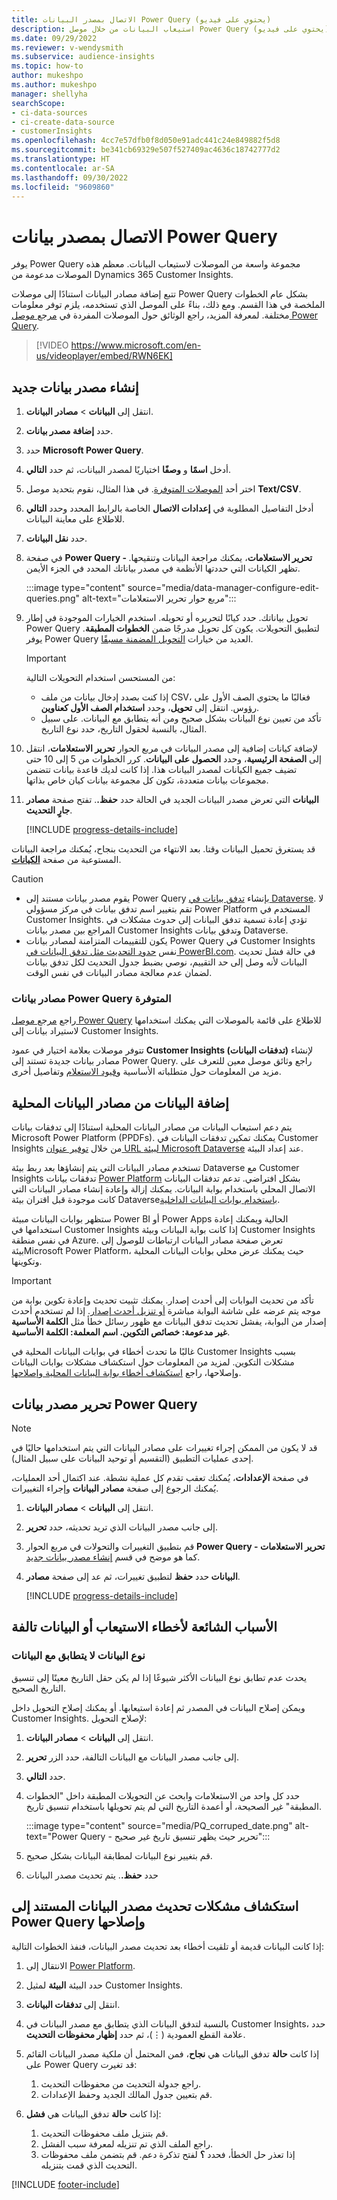 ```yaml
---
title: الاتصال بمصدر البيانات Power Query (يحتوي على فيديو)
description: استيعاب البيانات من خلال موصل Power Query (يحتوي على فيديو).
ms.date: 09/29/2022
ms.reviewer: v-wendysmith
ms.subservice: audience-insights
ms.topic: how-to
author: mukeshpo
ms.author: mukeshpo
manager: shellyha
searchScope:
- ci-data-sources
- ci-create-data-source
- customerInsights
ms.openlocfilehash: 4cc7e57dfb0f8d050e91adc441c24e849882f5d8
ms.sourcegitcommit: be341cb69329e507f527409ac4636c18742777d2
ms.translationtype: HT
ms.contentlocale: ar-SA
ms.lasthandoff: 09/30/2022
ms.locfileid: "9609860"
---
```

# <a name="connect-to-a-power-query-data-source"></a>الاتصال بمصدر بيانات Power Query

يوفر Power Query مجموعة واسعة من الموصلات لاستيعاب البيانات. معظم هذه الموصلات مدعومة من Dynamics 365 Customer Insights.

تتبع إضافة مصادر البيانات استنادًا إلى موصلات Power Query بشكل عام الخطوات الملخصة في هذا القسم. ومع ذلك، بناءً على الموصل الذي تستخدمه، يلزم توفر معلومات مختلفة. لمعرفة المزيد، راجع الوثائق حول الموصلات المفردة في [مرجع موصل Power Query](/power-query/connectors/).

> [!VIDEO https://www.microsoft.com/en-us/videoplayer/embed/RWN6EK]

## <a name="create-a-new-data-source"></a>إنشاء مصدر بيانات جديد

1. انتقل إلى **البيانات** > **مصادر البيانات**.

1. حدد **إضافة مصدر بيانات**.

1. حدد **Microsoft Power Query**.

1. أدخل **اسمًا** و **وصفًا** اختياريًا لمصدر البيانات، ثم حدد **التالي**.

1. اختر أحد [الموصلات المتوفرة](#available-power-query-data-sources). في هذا المثال، نقوم بتحديد موصل **Text/CSV**.

1. أدخل التفاصيل المطلوبة في **إعدادات الاتصال** الخاصة بالرابط المحدد وحدد **التالي** للاطلاع على معاينة البيانات.

1. حدد **نقل البيانات**.

1. في صفحة **Power Query - تحرير الاستعلامات**، يمكنك مراجعة البيانات وتنقيحها. تظهر الكيانات التي حددتها الأنظمة في مصدر بياناتك المحدد في الجزء الأيمن.

   :::image type="content" source="media/data-manager-configure-edit-queries.png" alt-text="مربع حوار تحرير الاستعلامات":::

1. تحويل بياناتك. حدد كيانًا لتحريره أو تحويله. استخدم الخيارات الموجودة في إطار Power Query لتطبيق التحويلات. يكون كل تحويل مدرجًا ضمن **الخطوات المطبقة**. يوفر Power Query العديد من خيارات [التحويل المضمنة مسبقًا](/power-query/power-query-what-is-power-query#transformations).

   > [!IMPORTANT]
   > من المستحسن استخدام التحويلات التالية:
   >
   > - إذا كنت بصدد إدخال بيانات من ملف CSV، فغالبًا ما يحتوي الصف الأول على رؤوس. انتقل إلى **تحويل**، وحدد **استخدام الصف الأول كعناوين**.
   > - تأكد من تعيين نوع البيانات بشكل صحيح ومن أنه يتطابق مع البيانات. على سبيل المثال، بالنسبة لحقول التاريخ، حدد نوع التاريخ.

1. لإضافة كيانات إضافية إلى مصدر البيانات في مربع الحوار **تحرير الاستعلامات**، انتقل إلى **الصفحة الرئيسية**، وحدد **الحصول على البيانات**. كرر الخطوات من 5 إلى 10 حتى تضيف جميع الكيانات لمصدر البيانات هذا. إذا كانت لديك قاعدة بيانات تتضمن مجموعات بيانات متعددة، تكون كل مجموعة بيانات كيان خاص بذاتها.

1. حدد **حفظ.**. تفتح صفحة **مصادر‏‎ البيانات** التي تعرض مصدر البيانات الجديد في الحالة **جارٍ التحديث**.

   [!INCLUDE [progress-details-include](includes/progress-details-pane.md)]

قد يستغرق تحميل البيانات وقتا. بعد الانتهاء من التحديث بنجاح، يُمكنك مراجعة البيانات المستوعبة من صفحة [**الكيانات**](entities.md).

> [!CAUTION]
>
> - يقوم مصدر بيانات مستند إلى Power Query بإنشاء [تدفق بيانات في Dataverse](/power-query/dataflows/overview-dataflows-across-power-platform-dynamics-365). لا تقم بتغيير اسم تدفق بيانات في مركز مسؤولي Power Platform المستخدم في Customer Insights. تؤدي إعادة تسمية تدفق البيانات إلى حدوث مشكلات في المراجع بين مصدر بيانات Customer Insights وتدفق بيانات Dataverse.
> - يكون للتقييمات المتزامنة لمصادر بيانات Power Query في Customer Insights نفس [حدود التحديث مثل تدفق البيانات في PowerBI.com](/power-query/power-query-online-limits#refresh-limits). في حالة فشل تحديث البيانات لأنه وصل إلى حد التقييم، نوصي بضبط جدول التحديث لكل تدفق بيانات لضمان عدم معالجة مصادر البيانات في نفس الوقت.

### <a name="available-power-query-data-sources"></a>مصادر بيانات Power Query المتوفرة

راجع [مرجع موصل Power Query](/power-query/connectors/) للاطلاع على قائمة بالموصلات التي يمكنك استخدامها لاستيراد بيانات إلى Customer Insights.

تتوفر موصلات بعلامة اختيار في عمود **Customer Insights (تدفقات البيانات)** لإنشاء مصادر بيانات جديدة تستند إلى Power Query. راجع وثائق موصل معين للتعرف على مزيد من المعلومات حول متطلباته الأساسية و[قيود الاستعلام](/power-query/power-query-online-limits) وتفاصيل أخرى.

## <a name="add-data-from-on-premises-data-sources"></a>إضافة البيانات من مصادر البيانات المحلية

يتم دعم استيعاب البيانات من مصادر البيانات المحلية استنادًا إلى تدفقات بيانات Microsoft Power Platform (PPDFs). يمكنك تمكين تدفقات البيانات في Customer Insights من خلال [توفير عنوان URL لبيئة Microsoft Dataverse](create-environment.md) عند إعداد البيئة.

تستخدم مصادر البيانات التي يتم إنشاؤها بعد ربط بيئة Dataverse مع Customer Insights تدفقات بيانات [Power Platform](/power-query/dataflows/overview-dataflows-across-power-platform-dynamics-365) بشكل افتراضي. تدعم تدفقات البيانات الاتصال المحلي باستخدام بوابة البيانات. يمكنك إزالة وإعادة إنشاء مصادر البيانات التي كانت موجودة قبل اقتران بيئة Dataverse[باستخدام بوابات البيانات الداخلية](/data-integration/gateway/service-gateway-app).

ستظهر بوابات البيانات مبيئة Power BI أو Power Apps الحالية ويمكنك إعادة استخدامها في Customer Insights إذا كانت بوابة البيانات وبيئة Customer Insights في نفس منطقة Azure. تعرض صفحة مصادر البيانات ارتباطات للوصول إلى بيئةMicrosoft Power Platform، حيث يمكنك عرض محلي بوابات البيانات المحلية وتكوينها.

> [!IMPORTANT]
> تأكد من تحديث البوابات إلى أحدث إصدار. يمكنك تثبيت تحديث وإعادة تكوين بوابة من موجه يتم عرضه على شاشة البوابة مباشرة [أو تنزيل أحدث إصدار](https://powerapps.microsoft.com/downloads/). إذا لم تستخدم أحدث إصدار من البوابة، يفشل تحديث تدفق البيانات مع ظهور رسائل خطأ مثل **الكلمة الأساسية غير مدعومة: خصائص التكوين. اسم المعلمة: الكلمة الأساسية**.
>
> غالبًا ما تحدث أخطاء في بوابات البيانات المحلية في Customer Insights بسبب مشكلات التكوين. لمزيد من المعلومات حول استكشاف مشكلات بوابات البيانات وإصلاحها، راجع [استكشاف أخطاء بوابة البيانات المحلية وإصلاحها](/data-integration/gateway/service-gateway-tshoot).

## <a name="edit-power-query-data-sources"></a>تحرير مصدر بيانات Power Query

> [!NOTE]
> قد لا يكون من الممكن إجراء تغييرات على مصادر البيانات التي يتم استخدامها حاليًا في إحدى عمليات التطبيق (التقسيم أو توحيد البيانات على سبيل المثال).
>
> في صفحة **الإعدادات**، يُمكنك تعقب تقدم كل عملية نشطة. عند اكتمال أحد العمليات، يُمكنك الرجوع إلى صفحة **مصادر البيانات** وإجراء التغييرات.

1. انتقل إلى **البيانات** > **مصادر البيانات**.

1. إلى جانب مصدر البيانات الذي تريد تحديثه، حدد **تحرير**.

1. قم بتطبيق التغييرات والتحولات في مربع الحوار **Power Query - تحرير الاستعلامات** كما هو موضح في قسم [إنشاء مصدر بيانات جديد](#create-a-new-data-source).

1. حدد **حفظ** لتطبيق تغييرات، ثم عد إلى صفحة **مصادر‏‎ البيانات**.

   [!INCLUDE [progress-details-include](includes/progress-details-pane.md)]

## <a name="common-reasons-for-ingestion-errors-or-corrupt-data"></a>الأسباب الشائعة لأخطاء الاستيعاب أو البيانات تالفة

### <a name="data-type-does-not-match-data"></a>نوع البيانات لا يتطابق مع البيانات

يحدث عدم تطابق نوع البيانات الأكثر شيوعًا إذا لم يكن حقل التاريخ معينًا إلى تنسيق التاريخ الصحيح.

ويمكن إصلاح البيانات في المصدر ثم إعادة استيعابها. أو يمكنك إصلاح التحويل داخل Customer Insights. لإصلاح التحويل:

1. انتقل إلى **البيانات** > **مصادر البيانات**.

1. إلى جانب مصدر البيانات مع البيانات التالفة، حدد الزر **تحرير**.

1. حدد **التالي**.

1. حدد كل واحد من الاستعلامات وابحث عن التحويلات المطبقة داخل "الخطوات المطبقة" غير الصحيحة، أو أعمدة التاريخ التي لم يتم تحويلها باستخدام تنسيق تاريخ.

   :::image type="content" source="media/PQ_corruped_date.png" alt-text="Power Query - تحرير حيث يظهر تنسيق تاريخ غير صحيح":::

1. قم بتغيير نوع البيانات لمطابقة البيانات بشكل صحيح.

1. حدد **حفظ.**. يتم تحديث مصدر البيانات

## <a name="troubleshoot-ppdf-power-query-based-data-source-refresh-issues"></a>استكشاف مشكلات تحديث مصدر البيانات المستند إلى Power Query وإصلاحها

إذا كانت البيانات قديمة أو تلقيت أخطاء بعد تحديث مصدر البيانات، فنفذ الخطوات التالية:

1. الانتقال إلى [Power Platform](https://make.powerapps.com).

1. حدد البيئة **البيئة** لمثيل Customer Insights.

1. انتقل إلى **تدفقات البيانات**.

1. بالنسبة لتدفق البيانات الذي يتطابق مع مصدر البيانات في Customer Insights، حدد علامة القطع العمودية (&vellip;)، ثم حدد **إظهار محفوظات التحديث**.

1. إذا كانت **حالة** تدفق البيانات هي **نجاح**، فمن المحتمل أن ملكية مصدر البيانات القائم على Power Query قد تغيرت:

   1. راجع جدولة التحديث من محفوظات التحديث.
   1. قم بتعيين جدول المالك الجديد وحفظ الإعدادات.

1. إذا كانت **حالة** تدفق البيانات هي **فشل**:

   1. قم بتنزيل ملف محفوظات التحديث.
   1. راجع الملف الذي تم تنزيله لمعرفة سبب الفشل.
   1. إذا تعذر حل الخطأ، فحدد **؟** لفتح تذكرة دعم. قم بتضمن ملف محفوظات التحديث الذي قمت بتنزيله.


[!INCLUDE [footer-include](includes/footer-banner.md)]
